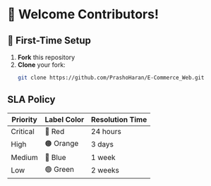 # 👋 Welcome Contributors!

## 🚀 First-Time Setup
1. **Fork** this repository
2. **Clone** your fork:
   ```bash
   git clone https://github.com/PrashoHaran/E-Commerce_Web.git

## SLA Policy
| Priority | Label Color | Resolution Time |
|----------|-------------|------------------|
| Critical | 🔴 Red      | 24 hours         |
| High     | 🟠 Orange   | 3 days           |
| Medium   | 🔵 Blue     | 1 week           |
| Low      | 🟢 Green    | 2 weeks          |